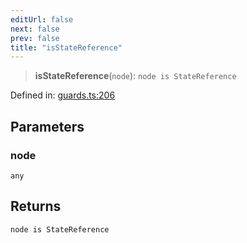 ```yaml
---
editUrl: false
next: false
prev: false
title: "isStateReference"
---
```


> **isStateReference**(`node`): `node is StateReference`

Defined in: [guards.ts:206](https://github.com/rcs-agents/rcs-lang/blob/469fcdfdc8e17c47e6157264f59d88421628e7a2/packages/ast/src/guards.ts#L206)

## Parameters

### node

`any`

## Returns

`node is StateReference`
